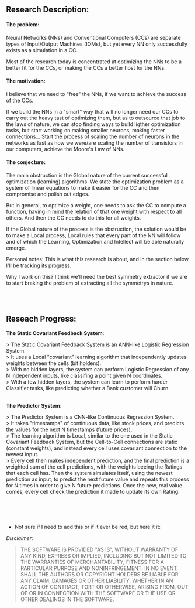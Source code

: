 ## Research Description:
#### The problem:
Neural Networks (NNs) and Conventional Computers (CCs) are separate types of Input/Output Machines (IOMs), but yet every NN only successfully exists as a simulation in a CC.

Most of the research today is concentrated at optimizing the NNs to be a better fit for the CCs, or making the CCs a better host for the NNs.

#### The motivation:
I believe that we need to "free" the NNs, if we want to achieve the success of the CCs.

If we build the NNs in a "smart" way that will no longer need our CCs to carry out the heavy tast of optimizing them, but as to outsource that job to the laws of nature, we can stop finding ways to build ligther optimization tasks, but start working on making smaller neurons, making faster connections... Start the process of scaling the number of neurons in the networks as fast as how we were/are scaling the number of transistors in our computers, achieve the Moore's Law of NNs.

#### The conjecture:
The main obstruction is the Global nature of the current successful optimization (learning) algorithms. We state the optimization problem as a system of linear equations to make it easier for the CC and then compromise and polish out edges.

But in general, to optimize a weight, one needs to ask the CC to compute a function, having in mind the relation of that one weight with respect to all others. And then the CC needs to do this for all weights.

If the Global nature of the process is the obstruction, the solution would be to make a Local process, Local rules that every part of the NN will follow and of which the Learning, Optimization and Intellect will be able naturally emerge.

Personal notes:
This is what this research is about, and in the section below I'll be tracking its progress.

Why I work on this? I think we'll need the best symmetry extractor if we are to start braking the problem of extracting all the symmetrys in nature.

<br><br>

 
## Reseach Progress:
<p></p>
<b>The Static Covariant Feedback System</b>:
<p></p>
> The Static Covariant Feedback System is an ANN-like Logistic Regression System.<br>
> It uses a Local "covariant" learning algorithm that independently updates weights between the cells (bit holders).<br>
> With no hidden layers, the system can perform Logistic Regression of any N independent inputs, like classifing a point given N coordinates.<br>
> With a few hidden layers, the system can learn to perform harder Classifier tasks, like predicting whether a Bank customer will Churn.<br>
<br>
<p></p>
<b>The Predictor System</b>:
<p></p>
> The Predictor System is a CNN-like Continuous Regression System.<br>
> It takes "timestamps" of continuous data, like stock prices, and predicts the values for the next N timestamps (future prices).<br>
> The learning algorithm is Local, similar to the one used in the Static Covariant Feedback System, but the Cell-to-Cell connections are static (constant weights), and instead every cell uses covariant connection to the newest input.<br>
> Every cell then makes independent prediction, and the final prediction is a weighted sum of the cell predictions, with the weights beeing the Ratings that each cell has. Then the system simulates itself, using the newest prediction as input, to predict the next future value and repeats this process for N times in order to give N future predictions. Once the new, real value comes, every cell check the prediction it made to update its own Rating.<br>


<br><br><br>
- Not sure if I need to add this or if it ever be red, but here it it:
<p><em>Disclaimer:</em></p>
<blockquote>
<p>THE SOFTWARE IS PROVIDED "AS IS", WITHOUT WARRANTY OF ANY KIND, EXPRESS OR
IMPLIED, INCLUDING BUT NOT LIMITED TO THE WARRANTIES OF MERCHANTABILITY, FITNESS
FOR A PARTICULAR PURPOSE AND NONINFRINGEMENT. IN NO EVENT SHALL THE AUTHORS OR
COPYRIGHT HOLDERS BE LIABLE FOR ANY CLAIM, DAMAGES OR OTHER LIABILITY, WHETHER
IN AN ACTION OF CONTRACT, TORT OR OTHERWISE, ARISING FROM, OUT OF OR IN
CONNECTION WITH THE SOFTWARE OR THE USE OR OTHER DEALINGS IN THE SOFTWARE.</p>
</blockquote>
